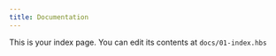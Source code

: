 ```yaml
---
title: Documentation
---
```


This is your index page. You can edit its contents at `docs/01-index.hbs`
